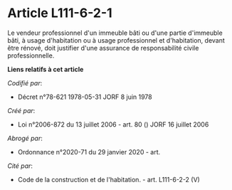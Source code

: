 # Article L111-6-2-1

Le vendeur professionnel d'un immeuble bâti ou d'une partie d'immeuble bâti, à usage d'habitation ou à usage professionnel et
d'habitation, devant être rénové, doit justifier d'une assurance de responsabilité civile professionnelle.

**Liens relatifs à cet article**

_Codifié par_:

  - Décret n°78-621 1978-05-31 JORF 8 juin 1978

_Créé par_:

  - Loi n°2006-872 du 13 juillet 2006 - art. 80 () JORF 16 juillet 2006

_Abrogé par_:

  - Ordonnance n°2020-71 du 29 janvier 2020 - art.

_Cité par_:

  - Code de la construction et de l'habitation. - art. L111-6-2-2 (V)
